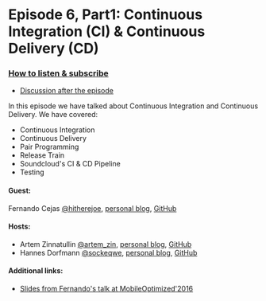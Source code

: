 # Episode 6, Part1: Continuous Integration (CI) & Continuous Delivery (CD)

### [How to listen & subscribe](https://github.com/artem-zinnatullin/TheContext-Podcast)

 - [Discussion after the episode](https://github.com/artem-zinnatullin/TheContext-Podcast/issues/49)


In this episode we have talked about Continuous Integration and Continuous Delivery. We have covered:

 - Continuous Integration
 - Continuous Delivery
 - Pair Programming
 - Release Train
 - Soundcloud's CI & CD Pipeline
 - Testing

#### Guest:

Fernando Cejas [@hitherejoe](https://twitter.com/fernando_cejas), [personal blog](http://fernandocejas.com), [GitHub](https://github.com/android10)

#### Hosts:

  - Artem Zinnatullin [@artem_zin](https://twitter.com/artem_zin), [personal blog](http://artemzin.com), [GitHub](https://github.com/artem-zinnatullin)
  - Hannes Dorfmann [@sockeqwe](https://twitter.com/sockeqwe), [personal blog](http://hannesdorfmann.com), [GitHub](https://github.com/sockeqwe)

#### Additional links:

 - [Slides from Fernando's talk at MobileOptimized'2016 ](https://speakerdeck.com/android10/it-is-about-philosophy-culture-of-a-good-programmer-second-edition)
